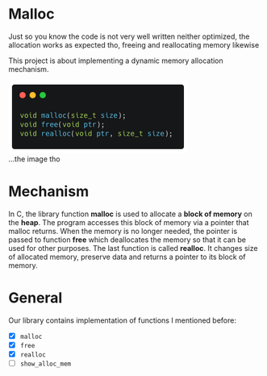 # Malloc
Just so you know the code is not very well written neither optimized, the allocation works as expected tho, freeing and reallocating memory likewise

This project is about implementing a dynamic memory allocation mechanism.

![](carbon.png)
<br />...the image tho

# Mechanism
In C, the library function **malloc** is used to allocate a **block of memory** on the **heap**. The program accesses this block of memory via a pointer that malloc returns. When the memory is no longer needed, the pointer is passed to function **free** which deallocates the memory so that it can be used for other purposes.
The last function is called **realloc**. It changes size of allocated memory, preserve data and returns a pointer to its block of memory.

# General
Our library contains implementation of functions I mentioned before:
  - [x] `malloc`
  - [x] `free`
  - [x] `realloc`
  - [ ] `show_alloc_mem`
